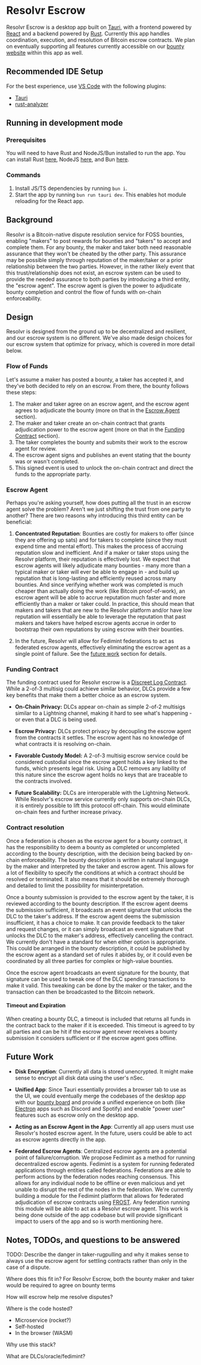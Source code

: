 # Resolvr Escrow

Resolvr Escrow is a desktop app built on [Tauri](https://tauri.app/), with a frontend powered by [React](https://react.dev/) and a backend powered by [Rust](https://www.rust-lang.org/). Currently this app handles coordination, execution, and resolution of Bitcoin escrow contracts. We plan on eventually supporting all features currently accessible on our [bounty website](https://resolvr-io.vercel.app/) within this app as well.

## Recommended IDE Setup

For the best experience, use [VS Code](https://code.visualstudio.com/) with the following plugins:

* [Tauri](https://marketplace.visualstudio.com/items?itemName=tauri-apps.tauri-vscode)
* [rust-analyzer](https://marketplace.visualstudio.com/items?itemName=rust-lang.rust-analyzer)

## Running in development mode

### Prerequisites

You will need to have Rust and NodeJS/Bun installed to run the app. You can install Rust [here](https://www.rust-lang.org/tools/install), NodeJS [here](https://nodejs.org/en/download/), and Bun [here](https://bun.sh/).

### Commands

1. Install JS/TS dependencies by running `bun i`.
2. Start the app by running `bun run tauri dev`. This enables hot module reloading for the React app.

## Background
Resolvr is a Bitcoin-native dispute resolution service for FOSS bounties, enabling "makers" to post rewards for bounties and "takers" to accept and complete them. For any bounty, the maker and taker both need reasonable assurance that they won't be cheated by the other party. This assurance may be possible simply through reputation of the maker/taker or a prior relationship between the two parties. However, in the rather likely event that this trust/relationship does not exist, an escrow system can be used to provide the needed assurance to both parties by introducing a third entity, the "escrow agent". The escrow agent is given the power to adjudicate bounty completion and control the flow of funds with on-chain enforceability.

## Design
Resolvr is designed from the ground up to be decentralized and resilient, and our escrow system is no different. We've also made design choices for our escrow system that optimize for privacy, which is covered in more detail below.

### Flow of Funds
Let's assume a maker has posted a bounty, a taker has accepted it, and they've both decided to rely on an escrow. From there, the bounty follows these steps:

1. The maker and taker agree on an escrow agent, and the escrow agent agrees to adjudicate the bounty (more on that in the [Escrow Agent](#escrow-agent) section).
2. The maker and taker create an on-chain contract that grants adjudication power to the escrow agent (more on that in the [Funding Contract](#funding-contract) section).
3. The taker completes the bounty and submits their work to the escrow agent for review.
4. The escrow agent signs and publishes an event stating that the bounty was or wasn't completed.
5. This signed event is used to unlock the on-chain contract and direct the funds to the appropriate party.

### Escrow Agent
Perhaps you're asking yourself, how does putting all the trust in an escrow agent solve the problem? Aren't we just shifting the trust from one party to another? There are two reasons why introducing this third entity can be beneficial:

1. **Concentrated Reputation**: Bounties are costly for makers to offer (since they are offering up sats) and for takers to complete (since they must expend time and mental effort). This makes the process of accruing reputation slow and inefficient. And if a maker or taker stops using the Resolvr platform, their reputation is effectively lost. We expect that escrow agents will likely adjudicate many bounties - many more than a typical maker or taker will ever be able to engage in - and build up reputation that is long-lasting and efficiently reused across many bounties. And since verifying whether work was completed is much cheaper than actually doing the work (like Bitcoin proof-of-work), an escrow agent will be able to accrue reputation much faster and more efficiently than a maker or taker could. In practice, this should mean that makers and takers that are new to the Resolvr platform and/or have low reputation will essentially be able to leverage the reputation that past makers and takers have helped escrow agents accrue in order to bootstrap their own reputations by using escrow with their bounties.

2. In the future, Resolvr will allow for Fedimint federations to act as federated escrow agents, effectively eliminating the escrow agent as a single point of failure. See the [future work](#future-work) section for details.

### Funding Contract
The funding contract used for Resolvr escrow is a [Discreet Log Contract](https://bitcoinops.org/en/topics/discreet-log-contracts/). While a 2-of-3 multisig could achieve similar behavior, DLCs provide a few key benefits that make them a better choice as an escrow system.

* **On-Chain Privacy:** DLCs appear on-chain as simple 2-of-2 multisigs similar to a Lightning channel, making it hard to see what's happening - or even that a DLC is being used.

* **Escrow Privacy:** DLCs protect privacy by decoupling the escrow agent from the contracts it settles. The escrow agent has no knowledge of what contracts it is resolving on-chain.

* **Favorable Custody Model:** A 2-of-3 multisig escrow service could be considered custodial since the escrow agent holds a key linked to the funds, which presents legal risk. Using a DLC removes any liability of this nature since the escrow agent holds no keys that are traceable to the contracts involved.

* **Future Scalability:** DLCs are interoperable with the Lightning Network. While Resolvr's escrow service currently only supports on-chain DLCs, it is entirely possible to lift this protocol off-chain. This would eliminate on-chain fees and further increase privacy.

### Contract resolution
Once a federation is chosen as the escrow agent for a bounty contract, it has the responsibility to deem a bounty as completed or uncompleted according to the bounty description, with the decision being backed by on-chain enforceability. The bounty description is written in natural language by the maker and interpreted by the taker and escrow agent. This allows for a lot of flexibility to specify the conditions at which a contract should be resolved or terminated. It also means that it should be extremely thorough and detailed to limit the possibility for misinterpretation.

Once a bounty submission is provided to the escrow agent by the taker, it is reviewed according to the bounty description. If the escrow agent deems the submission sufficient, it broadcasts an event signature that unlocks the DLC to the taker's address. If the escrow agent deems the submission insufficient, it has a choice to make. It can provide feedback to the taker and request changes, or it can simply broadcast an event signature that unlocks the DLC to the maker's address, effectively cancelling the contract. We currently don't have a standard for when either option is appropriate. This could be arranged in the bounty description, it could be published by the escrow agent as a standard set of rules it abides by, or it could even be coordinated by all three parties for complex or high-value bounties.

Once the escrow agent broadcasts an event signature for the bounty, that signature can be used to tweak one of the DLC spending transactions to make it valid. This tweaking can be done by the maker or the taker, and the transaction can then be broadcasted to the Bitcoin network.

#### Timeout and Expiration
When creating a bounty DLC, a timeout is included that returns all funds in the contract back to the maker if it is exceeded. This timeout is agreed to by all parties and can be hit if the escrow agent never receives a bounty submission it considers sufficient or if the escrow agent goes offline.

## Future Work

* **Disk Encryption**: Currently all data is stored unencrypted. It might make sense to encrypt all disk data using the user's nSec.

* **Unified App**: Since Tauri essentially provides a browser tab to use as the UI, we could eventually merge the codebases of the desktop app with our [bounty board](https://resolvr-io.vercel.app/) and provide a unified experience on both (like [Electron](https://www.electronjs.org/) apps such as Discord and Spotify) and enable "power user" features such as escrow only on the desktop app.

* **Acting as an Escrow Agent in the App**: Currently all app users must use Resolvr's hosted escrow agent. In the future, users could be able to act as escrow agents directly in the app.

* **Federated Escrow Agents**: Centralized escrow agents are a potential point of failure/corruption. We propose Fedimint as a method for running decentralized escrow agents. Fedimint is a system for running federated applications through entities called federations. Federations are able to perform actions by the federation nodes reaching consensus. This allows for any individual node to be offline or even malicious and yet unable to disrupt the rest of the nodes in the federation. We're currently building a module for the Fedimint platform that allows for federated adjudication of escrow contracts using [FROST](https://glossary.blockstream.com/frost/). Any federation running this module will be able to act as a Resolvr escrow agent. This work is being done outside of the app codebase but will provide significant impact to users of the app and so is worth mentioning here.

## Notes, TODOs, and questions to be answered

TODO: Describe the danger in taker-rugpulling and why it makes sense to always use the escrow agent for settling contracts rather than only in the case of a dispute.

Where does this fit in?
For Resolvr Escrow, both the bounty maker and taker would be required to agree on bounty terms

How will escrow help me resolve disputes?

Where is the code hosted?
* Microservice (rocket?)
* Self-hosted 
* In the browser (WASM)

Why use this stack?

What are DLCs/oracle/fedimint?
